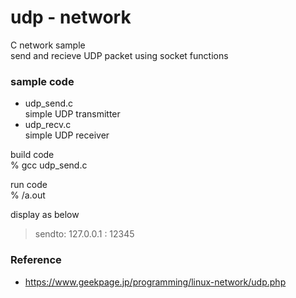 udp - network
===============

C network sample <br/>
send and recieve UDP packet  using socket functions <br/>

### sample code
- udp_send.c <br/>
simple UDP transmitter <br/>
- udp_recv.c <br/>
simple UDP receiver <br/>

build code  <br/>
% gcc udp_send.c <br/>

run code <br/>
% /a.out   <br/>

display as below <br/>
> sendto: 127.0.0.1 : 12345  <br/>


### Reference <br/>
- https://www.geekpage.jp/programming/linux-network/udp.php


